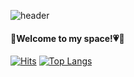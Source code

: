 ![header](https://capsule-render.vercel.app/api?type=waving&animation=twinkling&color=81BEF7&height=300&section=header&text=Hi%20there😚&fontSize=90&fontColor=585858)
<h4>🐰Welcome to my space!💗🥕</h4>


[![Hits](https://hits.seeyoufarm.com/api/count/incr/badge.svg?url=https%3A%2F%2Fgithub.com%2Fbomcarrot&count_bg=%238DEA47&title_bg=%2314EEC5&icon=smugmug.svg&icon_color=%23FFC45A&title=hits&edge_flat=false)](https://hits.seeyoufarm.com)
[![Top Langs](https://github-readme-stats.vercel.app/api/top-langs/?username=bomcarrot&layout=compact)](https://github.com/bomcarrot/bomcarrot)

 
